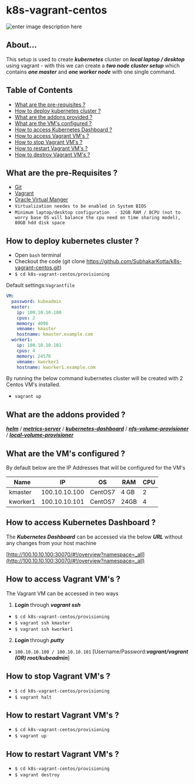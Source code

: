 # k8s-vagrant-centos
![enter image description here](https://lh3.googleusercontent.com/u-UVCZJHQiRnsgebzsHX6igGyEBSrwCCqwM9wSgchqnygIIJRtwkYFMaVmWVJdQ4kHKDWMLnQ0QkiQ)

## About...

This setup is used to create ***kubernetes*** cluster on  ***local laptop / desktop*** using vagrant - with this we can create a ***two node cluster setup*** which contains ***one master*** and ***one worker node*** with one single command.


## Table of Contents

* [What are the pre-requisites ?](#pre-requisites)
* [How to deploy kubernetes cluster ?](#deploy)
* [What are the addons provided ?](#addons)
* [What are the VM's configured ?](#configuration)
* [How to access Kubernetes Dashboard ?](#dashboard)
* [How to access Vagrant VM's ?](#access)
* [How to stop Vagrant VM's ?](#stop)
* [How to restart Vagrant VM's ?](#restart)
* [How to destroy Vagrant VM's ?](#destroy)


<a id="pre-requisites"></a>
## What are the pre-Requisites ?
* [Git](https://git-scm.com/downloads "Git")
* [Vagrant](https://www.vagrantup.com/downloads.html "Vagrant")
* [Oracle Virtual Manger](https://www.oracle.com/technetwork/server-storage/virtualbox/downloads/index.html "Oracle Virtual Manger")
* `Virtualization needes to be enabled in System BIOS`
* `Minimum laptop/desktop configuration  - 32GB RAM / 8CPU (not to worry base OS will balance the cpu need on time sharing model), 80GB hdd disk space`




<a id="deploy"></a>
## How to deploy kubernetes cluster ?
* Open `bash` terminal 
* Checkout the code  (git clone https://github.com/SubhakarKotta/k8s-vagrant-centos.git) 
* `$ cd k8s-vagrant-centos/provisioning` 

Default settings:`Vagrantfile`
```yaml
VM:
  password: kubeadmin
  master:
    ip: 100.10.10.100
    cpus: 2
    memory: 4096
    vmname: kmaster
    hostname: kmaster.example.com
  worker1:
    ip: 100.10.10.101
    cpus: 4
    memory: 24576
    vmname: kworker1
    hostname: kworker1.example.com
```
    
    
By running the below command kubernetes cluster will be created with 2 Centos VM's installed.
	
* `vagrant up`



<a id="addons"></a>
## What are the addons provided ?
[***helm***](https://helm.sh/docs/install/) / [***metrics-server***](https://github.com/helm/charts/tree/master/stable/metrics-server) / [***kubernetes-dashboard***](https://github.com/helm/charts/tree/master/stable/kubernetes-dashboard) / [***nfs-volume-provisioner***](https://github.com/helm/charts/tree/master/stable/nfs-client-provisioner) / [***local-volume-provisioner***](https://github.com/kubernetes-incubator/external-storage/tree/master/local-volume/provisioner/deployment/kubernetes/example)

<a id="configuration"></a>
## What are the VM's configured ?
By default below are the IP Addresses that will be configured for the VM's

Name|IP|OS|RAM|CPU|
|----|----|----|----|----|
kmaster  |100.10.10.100|CentOS7|4 GB|2|
kworker1 |100.10.10.101|CentOS7|24GB|4|


<a id="dashboard"></a>
## How to access Kubernetes Dashboard ?
The ***Kubernetes Dashboard*** can be accessed via the below ***URL*** without any changes from your host machine

[http://100.10.10.100:30070/#!/overview?namespace=_all](http://100.10.10.100:30070/#!/overview?namespace=_all)


<a id="access"></a>
## How to access Vagrant VM's ?

The Vagrant VM can be accessed in two ways

1) ***Login*** through ***vagrant ssh***
* `$ cd k8s-vagrant-centos/provisioning`
* `$ vagrant ssh kmaster`
* `$ vagrant ssh kworker1`

2) ***Login*** through ***putty***
* `100.10.10.100 / 100.10.10.101` [Username/Password:***vagrant/vagrant (OR) root/kubeadmin***]


<a id="stop"></a>
## How to stop Vagrant VM's ?
* `$ cd k8s-vagrant-centos/provisioning`
* `$ vagrant halt`

<a id="restart"></a>
## How to restart Vagrant VM's ?
* `$ cd k8s-vagrant-centos/provisioning`
* `$ vagrant up`

<a id="destroy"></a>
## How to restart Vagrant VM's ?
* `$ cd k8s-vagrant-centos/provisioning`
* `$ vagrant destroy`